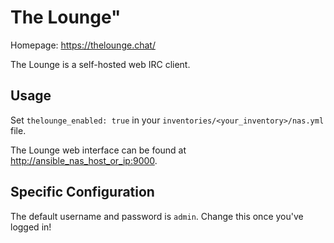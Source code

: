 # The Lounge"

Homepage: <https://thelounge.chat/>

The Lounge is a self-hosted web IRC client.

## Usage

Set `thelounge_enabled: true` in your `inventories/<your_inventory>/nas.yml` file.

The Lounge web interface can be found at <http://ansible_nas_host_or_ip:9000>.

## Specific Configuration

The default username and password is `admin`. Change this once you've logged in!
